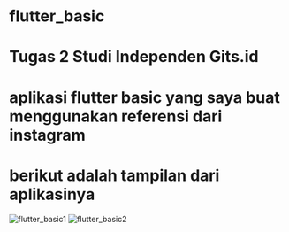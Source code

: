# flutter_basic
# Tugas 2 Studi Independen Gits.id
# aplikasi flutter basic yang saya buat menggunakan referensi dari instagram
# berikut adalah tampilan dari aplikasinya
![flutter_basic1](https://user-images.githubusercontent.com/67412071/132503754-d3bbf6b6-83c3-4382-afd9-b1d237fad567.png)
![flutter_basic2](https://user-images.githubusercontent.com/67412071/132503766-d3b107ad-1bf8-46a0-9e6e-1d4d62e7dd0b.png)


